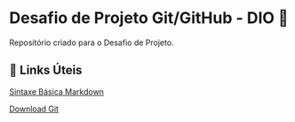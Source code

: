 # Desafio de Projeto Git/GitHub - DIO :wave:
Repositório criado para o Desafio de Projeto.

##	:pushpin: Links Úteis 

[Sintaxe Básica Markdown](https://www.markdownguide.org/basic-syntax/)

[Download Git](https://git-scm.com/downloads)




